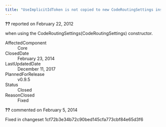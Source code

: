 ```yaml
---
title: "UseImplicitIdToken is not copied to new CodeRoutingSettings instance #746"
---
```

<div class="issue-report"><div class="issue-header"><b>??</b> reported on <time datetime="2012-02-22T19:01:18.947-08:00" title="2012-02-22T19:01:18.947-08:00">February 22, 2012</time></div><div class="issue-message" markdown="1">

when using the CodeRoutingSettings(CodeRoutingSettings) constructor.

</div><div class="issue-footer"><dl><dt>AffectedComponent</dt><dd>Core</dd><dt>ClosedDate</dt><dd><time datetime="2014-02-23T19:03:37.993-08:00" title="2014-02-23T19:03:37.993-08:00">February 23, 2014</time></dd><dt>LastUpdatedDate</dt><dd><time datetime="2017-12-11T02:15:56.247-08:00" title="2017-12-11T02:15:56.247-08:00">December 11, 2017</time></dd><dt>PlannedForRelease</dt><dd>v0.9.5</dd><dt>Status</dt><dd>Closed</dd><dt>ReasonClosed</dt><dd>Fixed</dd></dl></div></div><div id="comment-132731" class="issue-comment"><div class="issue-header"><b>??</b> commented on <time datetime="2014-02-05T11:42:29.807-08:00" title="2014-02-05T11:42:29.807-08:00">February 5, 2014</time></div><div class="issue-message" markdown="1">

Fixed in changeset 1cf72b3e34b72c90bed145cfa773cbf84e65d3f6

</div></div>